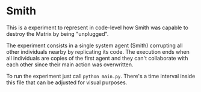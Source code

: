 # Smith

This is a experiment to represent in code-level how Smith was capable to destroy the Matrix by being "unplugged".

The experiment consists in a single system agent (Smith) corrupting all other individuals nearby by replicating its code. The execution ends when all individuals are copies of the first agent and they can't collaborate with each other since their main action was overwritten.

To run the experiment just call `python main.py`. There's a time interval inside this file that can be adjusted for visual purposes.